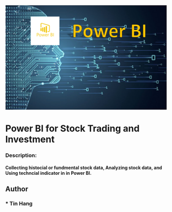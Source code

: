 <img src="Title_PowerBI.PNG">

# Power BI for Stock Trading and Investment  

### Description:
#### Collecting histocial or fundmental stock data, Analyzing stock data, and Using techncial indicator in in Power BI.   


## Author  
### * Tin Hang  
